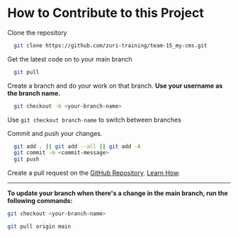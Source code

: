 # How to Contribute to this Project

Clone the repository
```bash
  git clone https://github.com/zuri-training/team-15_my-cms.git
```

Get the latest code on to your main branch
```bash
  git pull
```

Create a branch and do your work on that branch. **Use your username as the branch name.**
```bash
  git checkout -b <your-branch-name>
```

Use ```git checkout branch-name``` to switch between branches

Commit and push your changes.
```bash
  git add . || git add --all || git add -A
  git commit -m <commit-message>
  git push
```

Create a pull request on the [GitHub Repository](https://github.com/zuri-training/team-15_my-cms). [Learn How](https://docs.github.com/en/pull-requests/collaborating-with-pull-requests/proposing-changes-to-your-work-with-pull-requests/creating-a-pull-request).

---

**To update your branch when there's a change in the main branch, run the following commands:**

```bash
git checkout <your-branch-name>

git pull origin main
```
